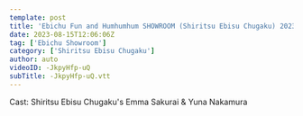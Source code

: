 ```yaml
---
template: post
title: 'Ebichu Fun and Humhumhum SHOWROOM (Shiritsu Ebisu Chugaku) 2023/08/15'
date: 2023-08-15T12:06:06Z
tag: ['Ebichu Showroom']
category: ['Shiritsu Ebisu Chugaku']
author: auto 
videoID: -JkpyHfp-uQ
subTitle: -JkpyHfp-uQ.vtt
---
```

Cast: Shiritsu Ebisu Chugaku's Emma Sakurai & Yuna Nakamura
